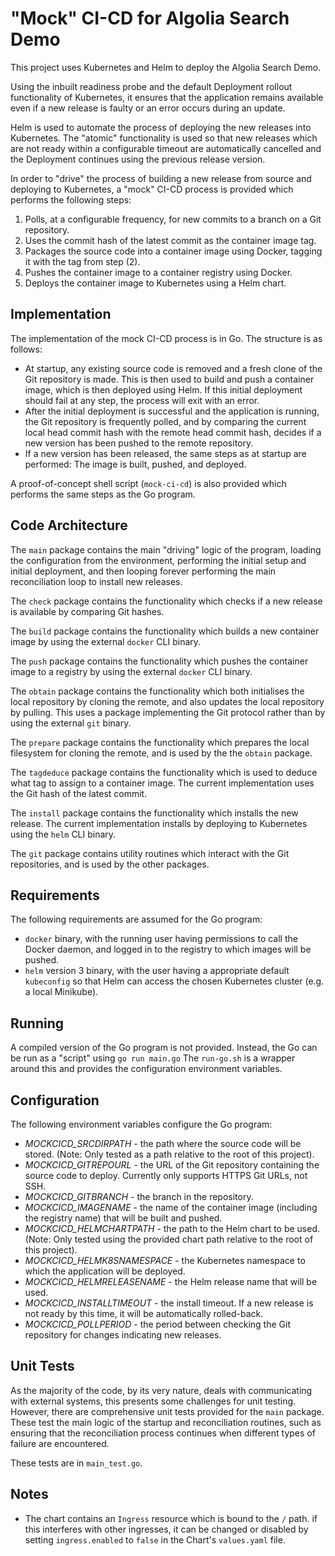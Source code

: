 "Mock" CI-CD for Algolia Search Demo
====================================

This project uses Kubernetes and Helm to deploy the Algolia Search Demo.

Using the inbuilt readiness probe and the default Deployment rollout functionality of Kubernetes, it ensures that the application remains available even if a new release is faulty or an error occurs during an update.

Helm is used to automate the process of deploying the new releases into Kubernetes. The "atomic" functionality is used so that new releases which are not ready within a configurable timeout are automatically cancelled and the Deployment continues using the previous release version.

In order to "drive" the process of building a new release from source and deploying to Kubernetes, a "mock" CI-CD process is provided which performs the following steps:

1. Polls, at a configurable frequency, for new commits to a branch on a Git repository.
2. Uses the commit hash of the latest commit as the container image tag.
3. Packages the source code into a container image using Docker, tagging it with the tag from step (2).
4. Pushes the container image to a container registry using Docker.
5. Deploys the container image to Kubernetes using a Helm chart.

Implementation
--------------

The implementation of the mock CI-CD process is in Go. The structure is as follows:

- At startup, any existing source code is removed and a fresh clone of the Git repository is made. This is then used to build and push a container image, which is then deployed using Helm. If this initial deployment should fail at any step, the process will exit with an error.
- After the initial deployment is successful and the application is running, the Git repository is frequently polled, and by comparing the current local head commit hash with the remote head commit hash, decides if a new version has been pushed to the remote repository.
- If a new version has been released, the same steps as at startup are performed: The image is built, pushed, and deployed.

A proof-of-concept shell script (`mock-ci-cd`) is also provided which performs the same steps as the Go program.

Code Architecture
-----------------

The `main` package contains the main "driving" logic of the program, loading the configuration from the environment, performing the initial setup and initial deployment, and then looping forever performing the main reconciliation loop to install new releases.

The `check` package contains the functionality which checks if a new release is available by comparing Git hashes.

The `build` package contains the functionality which builds a new container image by using the external `docker` CLI binary.

The `push` package contains the functionality which pushes the container image to a registry by using the external `docker` CLI binary.

The `obtain` package contains the functionality which both initialises the local repository by cloning the remote, and also updates the local repository by pulling. This uses a package implementing the Git protocol rather than by using the external `git` binary.

The `prepare` package contains the functionality which prepares the local filesystem for cloning the remote, and is used by the the `obtain` package.

The `tagdeduce` package contains the functionality which is used to deduce what tag to assign to a container image. The current implementation uses the Git hash of the latest commit.

The `install` package contains the functionality which installs the new release. The current implementation installs by deploying to Kubernetes using the `helm` CLI binary.

The `git` package contains utility routines which interact with the Git repositories, and is used by the other packages.

Requirements
------------

The following requirements are assumed for the Go program:

- `docker` binary, with the running user having permissions to call the Docker daemon, and logged in to the registry to which images will be pushed.
- `helm` version 3 binary, with the user having a appropriate default `kubeconfig` so that Helm can access the chosen Kubernetes cluster (e.g. a local Minikube).

Running
-------

A compiled version of the Go program is not provided. Instead, the Go can be run as a "script" using `go run main.go` The `run-go.sh` is a wrapper around this and provides the configuration environment variables.

Configuration
-------------

The following environment variables configure the Go program:
- *MOCKCICD_SRCDIRPATH* - the path where the source code will be stored. (Note: Only tested as a path relative to the root of this project).
- *MOCKCICD_GITREPOURL* - the URL of the Git repository containing the source code to deploy. Currently only supports HTTPS Git URLs, not SSH.
- *MOCKCICD_GITBRANCH* - the branch in the repository.
- *MOCKCICD_IMAGENAME* - the name of the container image (including the registry name) that will be built and pushed.
- *MOCKCICD_HELMCHARTPATH* - the path to the Helm chart to be used. (Note: Only tested using the provided chart path relative to the root of this project).
- *MOCKCICD_HELMK8SNAMESPACE* - the Kubernetes namespace to which the application will be deployed.
- *MOCKCICD_HELMRELEASENAME* - the Helm release name that will be used.
- *MOCKCICD_INSTALLTIMEOUT* - the install timeout. If a new release is not ready by this time, it will be automatically rolled-back.
- *MOCKCICD_POLLPERIOD* - the period between checking the Git repository for changes indicating new releases. 

Unit Tests
----------

As the majority of the code, by its very nature, deals with communicating with external systems, this presents some challenges for unit testing. However, there are comprehensive unit tests provided for the `main` package. These test the main logic of the startup and reconciliation routines, such as ensuring that the reconciliation process continues when different types of failure are encountered.

These tests are in `main_test.go`.

Notes
-----

- The chart contains an `Ingress` resource which is bound to the `/` path. if this interferes with other ingresses, it can be changed or disabled by setting `ingress.enabled` to `false` in the Chart's `values.yaml` file.

